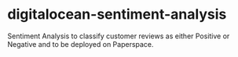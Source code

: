 # digitalocean-sentiment-analysis
Sentiment Analysis to classify customer reviews as either Positive or Negative and to be deployed on Paperspace.
